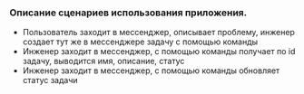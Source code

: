 ### Описание сценариев использования приложения. 

- Пользователь заходит в мессенджер, описывает проблему, инженер создает тут же в мессенджере задачу с помощью команды
- Инженер заходит в мессенджер, с помощью команды получает по id задачу, выводится имя, описание, статус
- Инженер заходит в мессенджер, с помощью команды обновляет статус задачи